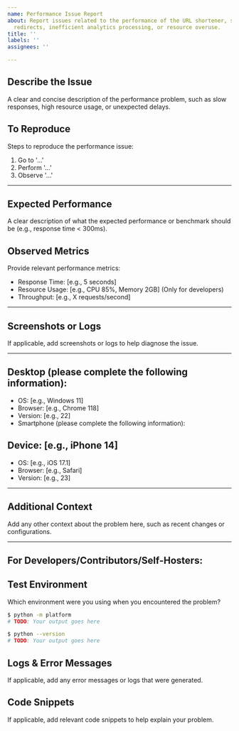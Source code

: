 ```yaml
---
name: Performance Issue Report
about: Report issues related to the performance of the URL shortener, such as slow
  redirects, inefficient analytics processing, or resource overuse.
title: ''
labels: ''
assignees: ''

---
```


## Describe the Issue
A clear and concise description of the performance problem, such as slow responses, high resource usage, or unexpected delays.

## To Reproduce
Steps to reproduce the performance issue:
1. Go to '...'
2. Perform '...'
3. Observe '...'

---

## Expected Performance
A clear description of what the expected performance or benchmark should be (e.g., response time < 300ms).

## Observed Metrics
Provide relevant performance metrics:

- Response Time: [e.g., 5 seconds]
- Resource Usage: [e.g., CPU 85%, Memory 2GB] (Only for developers)
- Throughput: [e.g., X requests/second]

---

## Screenshots or Logs
If applicable, add screenshots or logs to help diagnose the issue.

---

## Desktop (please complete the following information):
- OS: [e.g., Windows 11]
- Browser: [e.g., Chrome 118]
- Version: [e.g., 22]
- Smartphone (please complete the following information):

## Device: [e.g., iPhone 14]
- OS: [e.g., iOS 17.1]
- Browser: [e.g., Safari]
- Version: [e.g., 23]

---

## Additional Context
Add any other context about the problem here, such as recent changes or configurations.

---

## For Developers/Contributors/Self-Hosters:

## Test Environment

Which environment were you using when you encountered the problem?
```bash
$ python -m platform  
# TODO: Your output goes here  

$ python --version  
# TODO: Your output goes here  
```

## Logs & Error Messages
If applicable, add any error messages or logs that were generated.

## Code Snippets
If applicable, add relevant code snippets to help explain your problem.
